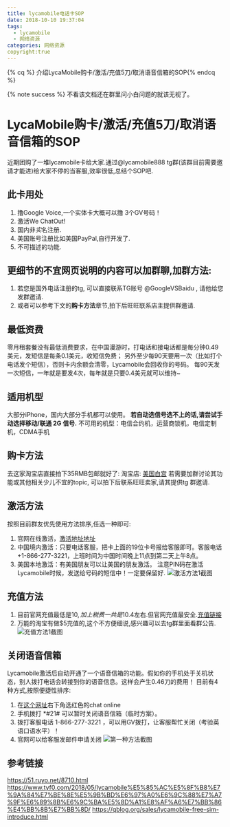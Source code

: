```yaml
---
title: lycamobile电话卡SOP
date: 2018-10-10 19:37:04
tags:
  - lycamobile
  - 网络资源
categories: 网络资源
copyright:true
---
```



{% cq %} 介绍LycaMobile购卡/激活/充值5刀/取消语音信箱的SOP{% endcq %}

{% note success %} 
不看该文档还在群里问小白问题的就该无视了。

<!--more-->

# LycaMobile购卡/激活/充值5刀/取消语音信箱的SOP
近期团购了一堆lycamobile卡给大家.通过@lycamobile888 tg群(该群目前需要邀请才能进)给大家不停的当客服,效率很低,总结个SOP吧.

## 此卡用处
1. 撸Google Voice,一个实体卡大概可以撸 3个GV号码！
2. 激活We ChatOut!
3. 国内非*实*名注册.
4. 美国账号注册比如美国PayPal,自行开发了.
5. 不可描述的功能.

## 更细节的不宜网页说明的内容可以加群聊,加群方法:
1. 若您是国外电话注册的tg, 可以直接联系TG账号 @GoogleVSBaidu , 请他给您发群邀请.
2. 或者可以参考下文的**购卡方法**章节,拍下后旺旺联系店主提供群邀请.

## 最低资费
零月租套餐没有最低消费要求，在中国漫游时，打电话和接电话都是每分钟0.49美元，发短信是每条0.1美元，收短信免费；
另外至少每90天要用一次（比如打个电话发个短信），否则卡内余额会清零，Lycamobile会回收你的号码。
每90天发一次短信，一年就是要发4次，每年就是只要0.4美元就可以维持~

## 适用机型
大部分iPhone，国内大部分手机都可以使用。
**若自动选信号选不上的话,请尝试手动选择移动/联通 2G 信号.**
不可用的机型：电信合约机，运营商锁机，电信定制机，CDMA手机

## 购卡方法
去这家淘宝店直接拍下35RMB包邮就好了:
淘宝店: [美国白宫](https://item.taobao.com/item.htm?id=579110121735)
若需要加群讨论其功能或其他相关少儿不宜的topic, 可以拍下后联系旺旺卖家,请其提供tg 群邀请.

## 激活方法
按照目前群友优先使用方法排序,任选一种即可:
1. 官网在线激活，[激活地址地址](https://www.lycamobile.us/en/activate-sim/)
2. 中国境内激活：只要电话客服，把卡上面的19位卡号报给客服即可。客服电话+1-866-277-3221，上班时间为中国时间晚上11点到第二天上午8点。
3. 美国本地激活：有美国朋友可以让美国的朋友激活。
注意PIN码在激活Lycamobile时候，发送给号码的短信中！一定要保留好.
![激活方法1截图](activate-sim.png)
	
## 充值方法
1. 目前官网充值最低是$10,加上税费一共是$10.4左右.但官网充值最安全.[充值链接](https://www.lycamobile.us/recharge)
2. 万能的淘宝有做$5充值的,这个不方便细说,感兴趣可以去tg群里面看群公告.
![充值方法1截图](rechange.png)

## 关闭语音信箱
Lycamobile激活后自动开通了一个语音信箱的功能。假如你的手机处于关机状态，别人拨打电话会转接到你的语音信息。这样会产生0.46刀的费用！
目前有4种方式,按照便捷性排序:

1. 在[这个网址](ttps://www.lycamobile.us)右下角选红色的chat online
2. 手机拨打 *#21#  可以暂时关闭语音信箱（临时方案）。
3. 拨打客服电话 1-866-277-3221 ，可以用GV拨打，让客服帮忙关闭（考验英语口语水平）！
4. 官网可以给客服发邮件申请关闭
![第一种方法截图](/Snipaste_2018-10-10_21-45-10.png)

## 参考链接
https://51.ruyo.net/8710.html
https://www.tyf0.com/2018/05/lycamobile%E5%85%AC%E5%8F%B8%E7%9A%84%E7%BE%8E%E5%9B%BD%E6%97%A0%E6%9C%88%E7%A7%9F%E6%89%8B%E6%9C%BA%E5%8D%A1%E8%AF%A6%E7%BB%86%E4%BB%8B%E7%BB%8D/
https://qblog.org/sales/lycamobile-free-sim-introduce.html